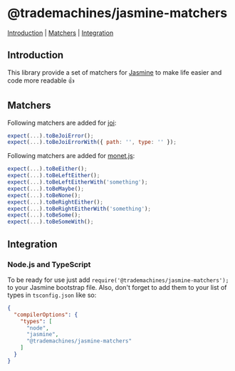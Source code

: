 # @trademachines/jasmine-matchers

[Introduction](#introduction) | [Matchers](#matchers) | [Integration](#integration)

## Introduction

This library provide a set of matchers for [Jasmine](http://jasmine.github.io/) to make life
easier and code more readable 👍

## Matchers

Following matchers are added for [joi](https://github.com/hapijs/joi):

```js
expect(...).toBeJoiError();
expect(...).toBeJoiErrorWith({ path: '', type: '' });
```

Following matchers are added for [monet.js](https://monet.github.io/monet.js/):

```js
expect(...).toBeEither();
expect(...).toBeLeftEither();
expect(...).toBeLeftEitherWith('something');
expect(...).toBeMaybe();
expect(...).toBeNone();
expect(...).toBeRightEither();
expect(...).toBeRightEitherWith('something');
expect(...).toBeSome();
expect(...).toBeSomeWith();
```

## Integration

### Node.js and TypeScript

To be ready for use just add `require('@trademachines/jasmine-matchers');` to your Jasmine bootstrap file.
Also, don't forget to add them to your list of types in `tsconfig.json` like so:

```json
{
  "compilerOptions": {
    "types": [
      "node",
      "jasmine",
      "@trademachines/jasmine-matchers"
    ]
  }
}
```
